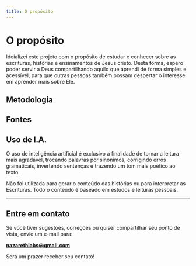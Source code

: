 ```yaml
---
title: O propósito
---
```


# O propósito

Ideializei este projeto com o propósito de estudar e conhecer sobre as escrituras, histórias e ensinamentos de Jesus cristo. Desta forma, espero poder servir a Deus compartilhando aquilo que aprendi de forma simples e acessível, para que outras pessoas também possam despertar o interesse em aprender mais sobre Ele.

## Metodologia

## Fontes

## Uso de I.A.

O uso de inteligência artificial é exclusivo a finalidade de tornar a leitura mais agradável, trocando palavras por sinônimos, corrigindo erros gramaticais, invertendo sentenças e trazendo um tom mais poético ao texto.

Não foi utilizada para gerar o conteúdo das histórias ou para interpretar as Escrituras. Todo o conteúdo é baseado em estudos e leituras pessoais.

---

## Entre em contato

Se você tiver sugestões, correções ou quiser compartilhar seu ponto de vista, envie um e-mail para:

**nazarethlabs@gmail.com**

Será um prazer receber seu contato!
